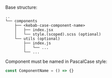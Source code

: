 Base structure:
```
..
└── components
    ├── <kebab-case-component-name>
    │   ├── index.jsx
    │   └── style.(scoped).scss (optional)
    └── utils (optional)
        ├── index.js
        │   └── ...
        └── ...
```

Component must be named in PascalCase style:
```typescript jsx
const ComponentName = () => {}
```
